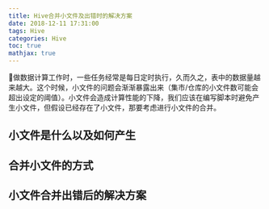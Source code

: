 ```yaml
---
title: Hive合并小文件及出错时的解决方案
date: 2018-12-11 17:31:00
tags: Hive
categories: Hive
toc: true
mathjax: true
---
```


做数据计算工作时，一些任务经常是每日定时执行，久而久之，表中的数据量越来越大。这个时候，小文件的问题会渐渐暴露出来（集市/仓库的小文件数可能会超出设定的阈值）。小文件会造成计算性能的下降，我们应该在编写脚本时避免产生小文件，但假设已经存在了小文件，那要考虑进行小文件的合并。
<!--more-->

## 小文件是什么以及如何产生


## 合并小文件的方式

## 小文件合并出错后的解决方案